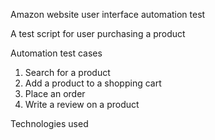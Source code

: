 Amazon website user interface automation test

A test script for user purchasing a product

Automation test cases

1. Search for a product
2. Add a product to a shopping cart
3. Place an order
4. Write a review on a product

Technologies used
